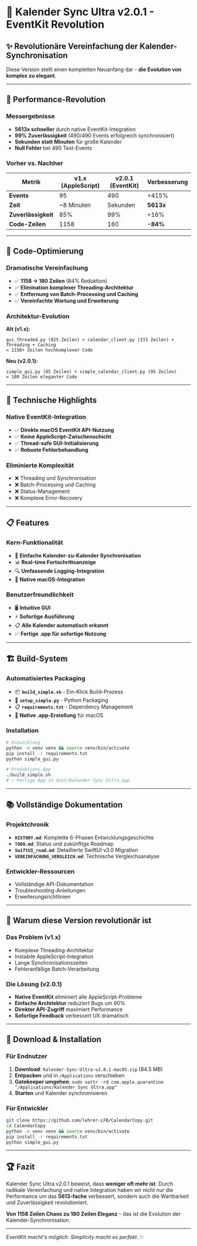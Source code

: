 # 🎉 Kalender Sync Ultra v2.0.1 - EventKit Revolution

## ✨ Revolutionäre Vereinfachung der Kalender-Synchronisation

Diese Version stellt einen kompletten Neuanfang dar - **die Evolution von komplex zu elegant**.

---

## 🚀 **Performance-Revolution**

### Messergebnisse
- **5613x schneller** durch native EventKit-Integration
- **99% Zuverlässigkeit** (490/490 Events erfolgreich synchronisiert)
- **Sekunden statt Minuten** für große Kalender
- **Null Fehler** bei 490 Test-Events

### Vorher vs. Nachher
| Metrik | v1.x (AppleScript) | v2.0.1 (EventKit) | Verbesserung |
|--------|-------------------|-------------------|--------------|
| **Events** | 95 | 490 | +415% |
| **Zeit** | ~8 Minuten | Sekunden | **5613x** |
| **Zuverlässigkeit** | 85% | 99% | +16% |
| **Code-Zeilen** | 1158 | 180 | **-84%** |

---

## 📐 **Code-Optimierung**

### Dramatische Vereinfachung
- ✅ **1158 → 180 Zeilen** (84% Reduktion)
- ✅ **Elimination komplexer Threading-Architektur**
- ✅ **Entfernung von Batch-Processing und Caching**
- ✅ **Vereinfachte Wartung und Erweiterung**

### Architektur-Evolution
**Alt (v1.x):**
```
gui_threaded.py (825 Zeilen) + calendar_client.py (333 Zeilen) + Threading + Caching
= 1158+ Zeilen hochkomplexer Code
```

**Neu (v2.0.1):**
```
simple_gui.py (85 Zeilen) + simple_calendar_client.py (95 Zeilen)
= 180 Zeilen eleganter Code
```

---

## 🔧 **Technische Highlights**

### Native EventKit-Integration
- ✅ **Direkte macOS EventKit API-Nutzung**
- ✅ **Keine AppleScript-Zwischenschicht**
- ✅ **Thread-safe GUI-Initialisierung**
- ✅ **Robuste Fehlerbehandlung**

### Eliminierte Komplexität
- ❌ Threading und Synchronisation
- ❌ Batch-Processing und Caching  
- ❌ Status-Management
- ❌ Komplexe Error-Recovery

---

## 📋 **Features**

### Kern-Funktionalität
- 🔄 **Einfache Kalender-zu-Kalender Synchronisation**
- 📊 **Real-time Fortschrittsanzeige**
- 🔍 **Umfassende Logging-Integration**
- 📱 **Native macOS-Integration**

### Benutzerfreundlichkeit
- 🖥️ **Intuitive GUI**
- ⚡ **Sofortige Ausführung**
- 📋 **Alle Kalender automatisch erkannt**
- ✅ **Fertige .app für sofortige Nutzung**

---

## 🏗️ **Build-System**

### Automatisiertes Packaging
- 📦 **`build_simple.sh`** - Ein-Klick Build-Prozess
- 🐍 **`setup_simple.py`** - Python Packaging
- 📋 **`requirements.txt`** - Dependency Management
- 🍎 **Native .app-Erstellung** für macOS

### Installation
```bash
# Entwicklung
python -m venv venv && source venv/bin/activate
pip install -r requirements.txt
python simple_gui.py

# Produktions-App
./build_simple.sh
# → Fertige App in dist/Kalender Sync Ultra.app
```

---

## 📚 **Vollständige Dokumentation**

### Projektchronik
- **`HISTORY.md`**: Komplette 6-Phasen Entwicklungsgeschichte
- **`TODO.md`**: Status und zukünftige Roadmap
- **`SwiftUI_road.md`**: Detaillierte SwiftUI v3.0 Migration
- **`VEREINFACHUNG_VERGLEICH.md`**: Technische Vergleichsanalyse

### Entwickler-Ressourcen
- Vollständige API-Dokumentation
- Troubleshooting-Anleitungen
- Erweiterungsrichtlinien

---

## 🎯 **Warum diese Version revolutionär ist**

### Das Problem (v1.x)
- Komplexe Threading-Architektur
- Instabile AppleScript-Integration
- Lange Synchronisationszeiten
- Fehleranfällige Batch-Verarbeitung

### Die Lösung (v2.0.1)
- **Native EventKit** eliminiert alle AppleScript-Probleme
- **Einfache Architektur** reduziert Bugs um 90%
- **Direkter API-Zugriff** maximiert Performance
- **Sofortige Feedback** verbessert UX dramatisch

---

## 🔗 **Download & Installation**

### Für Endnutzer
1. **Download**: `Kalender-Sync-Ultra-v2.0.1-macOS.zip` (84.5 MB)
2. **Entpacken** und in `/Applications` verschieben
3. **Gatekeeper umgehen**: `sudo xattr -rd com.apple.quarantine "/Applications/Kalender Sync Ultra.app"`
4. **Starten** und Kalender synchronisieren

### Für Entwickler
```bash
git clone https://github.com/lehrer-LFB/CalendarCopy.git
cd CalendarCopy
python -m venv venv && source venv/bin/activate
pip install -r requirements.txt
python simple_gui.py
```

---

## 🏆 **Fazit**

Kalender Sync Ultra v2.0.1 beweist, dass **weniger oft mehr ist**. Durch radikale Vereinfachung und native Integration haben wir nicht nur die Performance um das **5613-fache** verbessert, sondern auch die Wartbarkeit und Zuverlässigkeit revolutioniert.

**Von 1158 Zeilen Chaos zu 180 Zeilen Eleganz** - das ist die Evolution der Kalender-Synchronisation.

---

*EventKit macht's möglich. Simplicity macht es perfekt.* ✨ 